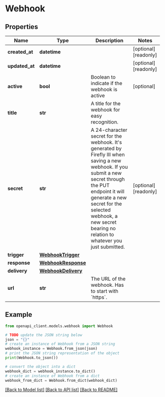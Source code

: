 # Webhook


## Properties

Name | Type | Description | Notes
------------ | ------------- | ------------- | -------------
**created_at** | **datetime** |  | [optional] [readonly] 
**updated_at** | **datetime** |  | [optional] [readonly] 
**active** | **bool** | Boolean to indicate if the webhook is active | [optional] 
**title** | **str** | A title for the webhook for easy recognition. | 
**secret** | **str** | A 24-character secret for the webhook. It&#39;s generated by Firefly III when saving a new webhook. If you submit a new secret through the PUT endpoint it will generate a new secret for the selected webhook, a new secret bearing no relation to whatever you just submitted. | [optional] [readonly] 
**trigger** | [**WebhookTrigger**](WebhookTrigger.md) |  | 
**response** | [**WebhookResponse**](WebhookResponse.md) |  | 
**delivery** | [**WebhookDelivery**](WebhookDelivery.md) |  | 
**url** | **str** | The URL of the webhook. Has to start with &#x60;https&#x60;. | 

## Example

```python
from openapi_client.models.webhook import Webhook

# TODO update the JSON string below
json = "{}"
# create an instance of Webhook from a JSON string
webhook_instance = Webhook.from_json(json)
# print the JSON string representation of the object
print(Webhook.to_json())

# convert the object into a dict
webhook_dict = webhook_instance.to_dict()
# create an instance of Webhook from a dict
webhook_from_dict = Webhook.from_dict(webhook_dict)
```
[[Back to Model list]](../README.md#documentation-for-models) [[Back to API list]](../README.md#documentation-for-api-endpoints) [[Back to README]](../README.md)


